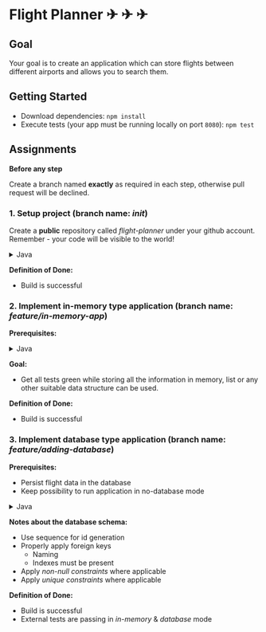 # Flight Planner ✈ ✈ ✈

## Goal

Your goal is to create an application which can store flights between different airports and allows you to search them.

## Getting Started

- Download dependencies: `npm install`
- Execute tests (your app must be running locally on port `8080`): `npm test`

## Assignments

**Before any step**

Create a branch named **exactly** as required in each step, otherwise pull request will be declined.
 
### 1. Setup project (branch name: *init*)

Create a **public** repository called *flight-planner* under your github account. Remember - your code will be visible to the world!

<details><summary>Java</summary>
<p>

Generate a project [@start.spring.io](https://start.spring.io)

Choose:

 - gradle project
 - Java 11
 - latest stable Spring Boot version
 - group - *io.codelex*
 - artifact - *flight-planner*
 - add dependencies - web, spring-security

Download generated project, add everything to your repository, *commit & push*.

Then follow **all** the steps mentioned in [codelex-io/example-spring-project](https://github.com/codelex-io/example-spring-project) repository.

</p>
</details>

**Definition of Done:**

  - Build is successful

### 2. Implement in-memory type application (branch name: *feature/in-memory-app*)

**Prerequisites:**

<details><summary>Java</summary>
<p>
- [Building a RESTful Web Service @spring.io](http://spring.io/guides/gs/rest-service)
- [Building Java Projects with Gradle @spring.io](http://spring.io/guides/gs/gradle/)
- [Spring Security Basic Authentication @baeldung.com](https://www.baeldung.com/spring-security-basic-authentication)
</p>
</details>

**Goal:**

 - Get all tests green while storing all the information in memory, list or any other suitable data structure can be used.

**Definition of Done:**

  - Build is successful

### 3. Implement database type application (branch name: *feature/adding-database*)

**Prerequisites:**

- Persist flight data in the database
- Keep possibility to run application in no-database mode

<details><summary>Java</summary>
<p>
 - [Accessing Data with JPA Service @spring.io](https://spring.io/guides/gs/accessing-data-jpa/)
 - [The persistence layer with spring data JPA @baeldung.com](https://www.baeldung.com/the-persistence-layer-with-spring-data-jpa)
 - [Database initialization @docs.spring.io](https://docs.spring.io/spring-boot/docs/current/reference/html/howto-database-initialization.html)
 - [Docker](https://www.docker.com/get-started) installed on your machine
 - Subscribe to the [vladmihalcea.com](https://vladmihalcea.com/) newsletter
 - [Transaction configuration in Spring @baeldung.com](https://www.baeldung.com/transaction-configuration-with-jpa-and-spring)

**Goal:**

 - Persist flight data in the [PostgreSQL](https://www.postgresql.org/) database
 - Keep possibility to run application in no-database mode, this must be achieved through the configuration property: `flight-planner.store-type` with values `in-memory/database` 
 - Generate database schema with [Liquibase](https://www.liquibase.org/)
 - Cover repositories with an integration tests

**Running PostgreSQL locally:**

Run latest PostgreSQL locally in docker:

```docker run -p 5432:5432 -e POSTGRES_USER=codelex -e POSTGRES_PASSWORD=codelex -e POSTGRES_DB=flight_planner postgres```

**Generating schema with [Liquibase](https://www.liquibase.org/):**

There is good explanation about [Liquibase @baeldung.com](https://www.baeldung.com/liquibase-refactor-schema-of-java-app) make sure to read it through.

Our goal is to describe database schema in *xml* which will be read and executed by Liquibase.

**Testing database queries against real database:**

We can use [Testcontainers](https://www.testcontainers.org/) to test queries against the PostgreSQL in a docker container.
</p>
</details>

**Notes about the database schema:**

 - Use sequence for id generation
 - Properly apply foreign keys
    - Naming
    - Indexes must be present
 - Apply *non-null constraints* where applicable
 - Apply *unique constraints* where applicable

**Definition of Done:**

  - Build is successful
  - External tests are passing in *in-memory* & *database* mode
